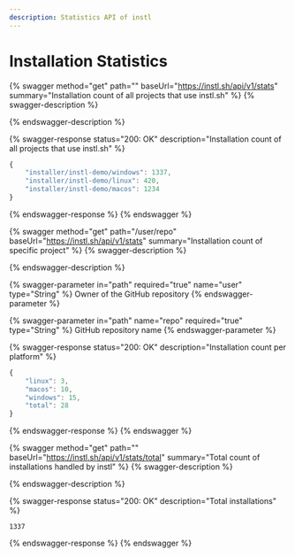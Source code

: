 ```yaml
---
description: Statistics API of instl
---
```


# Installation Statistics



{% swagger method="get" path="" baseUrl="https://instl.sh/api/v1/stats" summary="Installation count of all projects that use instl.sh" %}
{% swagger-description %}

{% endswagger-description %}

{% swagger-response status="200: OK" description="Installation count of all projects that use instl.sh" %}
```javascript
{
    "installer/instl-demo/windows": 1337,
    "installer/instl-demo/linux": 420, 
    "installer/instl-demo/macos": 1234
}
```
{% endswagger-response %}
{% endswagger %}

{% swagger method="get" path="/user/repo" baseUrl="https://instl.sh/api/v1/stats" summary="Installation count of specific project" %}
{% swagger-description %}

{% endswagger-description %}

{% swagger-parameter in="path" required="true" name="user" type="String" %}
Owner of the GitHub repository
{% endswagger-parameter %}

{% swagger-parameter in="path" name="repo" required="true" type="String" %}
GitHub repository name
{% endswagger-parameter %}

{% swagger-response status="200: OK" description="Installation count per platform" %}
```javascript
{
    "linux": 3,
    "macos": 10,
    "windows": 15,
    "total": 28
}
```
{% endswagger-response %}
{% endswagger %}

{% swagger method="get" path="" baseUrl="https://instl.sh/api/v1/stats/total" summary="Total count of installations handled by instl" %}
{% swagger-description %}

{% endswagger-description %}

{% swagger-response status="200: OK" description="Total installations" %}
```
1337
```
{% endswagger-response %}
{% endswagger %}

